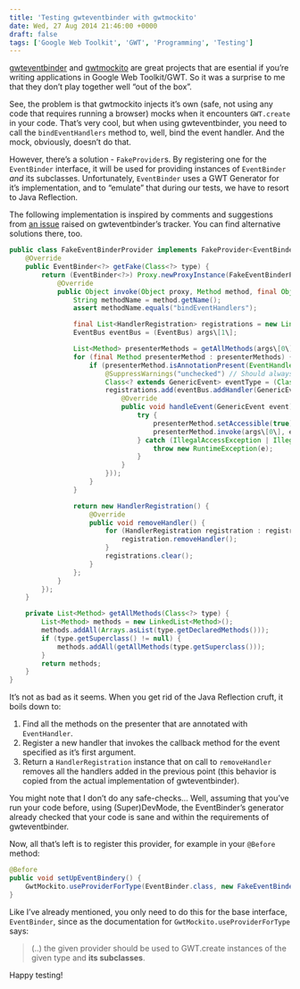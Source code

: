 ```yaml
---
title: 'Testing gwteventbinder with gwtmockito'
date: Wed, 27 Aug 2014 21:46:00 +0000
draft: false
tags: ['Google Web Toolkit', 'GWT', 'Programming', 'Testing']
---
```


[gwteventbinder](https://github.com/google/gwteventbinder) and [gwtmockito](https://github.com/google/gwtmockito) are great projects that are esential if you’re writing applications in Google Web Toolkit/GWT. So it was a surprise to me that they don’t play together well “out of the box”.

See, the problem is that gwtmockito injects it’s own (safe, not using any code that requires running a browser) mocks when it encounters `GWT.create` in your code. That’s very cool, but when using gwteventbinder, you need to call the `bindEventHandlers` method to, well, bind the event handler. And the mock, obviously, doesn’t do that.

However, there’s a solution - `FakeProvider`s. By registering one for the `EventBinder` interface, it will be used for providing instances of `EventBinder` _and_ its subclasses. Unfortunately, `EventBinder` uses a GWT Generator for it’s implementation, and to “emulate” that during our tests, we have to resort to Java Reflection.

The following implementation is inspired by comments and suggestions from [an issue](https://github.com/google/gwteventbinder/issues/17) raised on gwteventbinder’s tracker. You can find alternative solutions there, too.

```java
public class FakeEventBinderProvider implements FakeProvider<EventBinder<?>> {
    @Override
    public EventBinder<?> getFake(Class<?> type) {
        return (EventBinder<?>) Proxy.newProxyInstance(FakeEventBinderProvider.class.getClassLoader(), new Class<?>\[\] { type }, new InvocationHandler() {
            @Override
            public Object invoke(Object proxy, Method method, final Object\[\] args) throws Throwable {
                String methodName = method.getName();
                assert methodName.equals("bindEventHandlers");

                final List<HandlerRegistration> registrations = new LinkedList<HandlerRegistration>();
                EventBus eventBus = (EventBus) args\[1\];

                List<Method> presenterMethods = getAllMethods(args\[0\].getClass());
                for (final Method presenterMethod : presenterMethods) {
                    if (presenterMethod.isAnnotationPresent(EventHandler.class)) {
                        @SuppressWarnings("unchecked") // Should always be ok, since the Generator for EventBinder should do all the safe-checking 
                        Class<? extends GenericEvent> eventType = (Class<? extends GenericEvent>) (presenterMethod.getParameterTypes())\[0\];
                        registrations.add(eventBus.addHandler(GenericEventType.getTypeOf(eventType), new GenericEventHandler() {
                            @Override
                            public void handleEvent(GenericEvent event) {
                                try {
                                    presenterMethod.setAccessible(true);
                                    presenterMethod.invoke(args\[0\], event);
                                } catch (IllegalAccessException | IllegalArgumentException | InvocationTargetException e) {
                                    throw new RuntimeException(e);
                                }
                            }
                        }));
                    }
                }

                return new HandlerRegistration() {
                    @Override
                    public void removeHandler() {
                        for (HandlerRegistration registration : registrations) {
                            registration.removeHandler();
                        }
                        registrations.clear();
                    }
                };
            }
        });
    }

    private List<Method> getAllMethods(Class<?> type) {
        List<Method> methods = new LinkedList<Method>();
        methods.addAll(Arrays.asList(type.getDeclaredMethods()));
        if (type.getSuperclass() != null) {
            methods.addAll(getAllMethods(type.getSuperclass()));
        }
        return methods;
    }
}
```

It’s not as bad as it seems. When you get rid of the Java Reflection cruft, it boils down to:

1.  Find all the methods on the presenter that are annotated with `EventHandler`.
2.  Register a new handler that invokes the callback method for the event specified as it’s first argument.
3.  Return a `HandlerRegistration` instance that on call to `removeHandler` removes all the handlers added in the previous point (this behavior is copied from the actual implementation of gwteventbinder).

You might note that I don’t do any safe-checks… Well, assuming that you’ve run your code before, using (Super)DevMode, the EventBinder’s generator already checked that your code is sane and within the requirements of gwteventbinder.

Now, all that’s left is to register this provider, for example in your `@Before` method:

```java
@Before
public void setUpEventBindery() {
    GwtMockito.useProviderForType(EventBinder.class, new FakeEventBinderProvider());
}
```

Like I’ve already mentioned, you only need to do this for the base interface, `EventBinder`, since as the documentation for `GwtMockito.useProviderForType` says:

> (..) the given provider should be used to GWT.create instances of the given type and **its subclasses**.

Happy testing!

